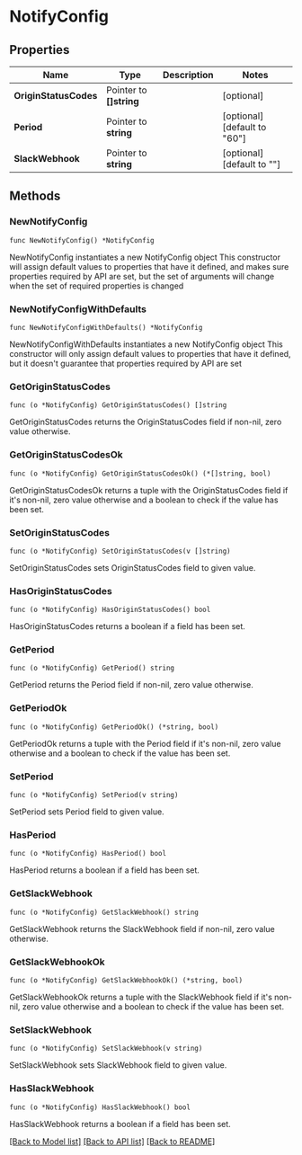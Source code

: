 # NotifyConfig

## Properties

Name | Type | Description | Notes
------------ | ------------- | ------------- | -------------
**OriginStatusCodes** | Pointer to **[]string** |  | [optional] 
**Period** | Pointer to **string** |  | [optional] [default to "60"]
**SlackWebhook** | Pointer to **string** |  | [optional] [default to ""]

## Methods

### NewNotifyConfig

`func NewNotifyConfig() *NotifyConfig`

NewNotifyConfig instantiates a new NotifyConfig object
This constructor will assign default values to properties that have it defined,
and makes sure properties required by API are set, but the set of arguments
will change when the set of required properties is changed

### NewNotifyConfigWithDefaults

`func NewNotifyConfigWithDefaults() *NotifyConfig`

NewNotifyConfigWithDefaults instantiates a new NotifyConfig object
This constructor will only assign default values to properties that have it defined,
but it doesn't guarantee that properties required by API are set

### GetOriginStatusCodes

`func (o *NotifyConfig) GetOriginStatusCodes() []string`

GetOriginStatusCodes returns the OriginStatusCodes field if non-nil, zero value otherwise.

### GetOriginStatusCodesOk

`func (o *NotifyConfig) GetOriginStatusCodesOk() (*[]string, bool)`

GetOriginStatusCodesOk returns a tuple with the OriginStatusCodes field if it's non-nil, zero value otherwise
and a boolean to check if the value has been set.

### SetOriginStatusCodes

`func (o *NotifyConfig) SetOriginStatusCodes(v []string)`

SetOriginStatusCodes sets OriginStatusCodes field to given value.

### HasOriginStatusCodes

`func (o *NotifyConfig) HasOriginStatusCodes() bool`

HasOriginStatusCodes returns a boolean if a field has been set.

### GetPeriod

`func (o *NotifyConfig) GetPeriod() string`

GetPeriod returns the Period field if non-nil, zero value otherwise.

### GetPeriodOk

`func (o *NotifyConfig) GetPeriodOk() (*string, bool)`

GetPeriodOk returns a tuple with the Period field if it's non-nil, zero value otherwise
and a boolean to check if the value has been set.

### SetPeriod

`func (o *NotifyConfig) SetPeriod(v string)`

SetPeriod sets Period field to given value.

### HasPeriod

`func (o *NotifyConfig) HasPeriod() bool`

HasPeriod returns a boolean if a field has been set.

### GetSlackWebhook

`func (o *NotifyConfig) GetSlackWebhook() string`

GetSlackWebhook returns the SlackWebhook field if non-nil, zero value otherwise.

### GetSlackWebhookOk

`func (o *NotifyConfig) GetSlackWebhookOk() (*string, bool)`

GetSlackWebhookOk returns a tuple with the SlackWebhook field if it's non-nil, zero value otherwise
and a boolean to check if the value has been set.

### SetSlackWebhook

`func (o *NotifyConfig) SetSlackWebhook(v string)`

SetSlackWebhook sets SlackWebhook field to given value.

### HasSlackWebhook

`func (o *NotifyConfig) HasSlackWebhook() bool`

HasSlackWebhook returns a boolean if a field has been set.


[[Back to Model list]](../README.md#documentation-for-models) [[Back to API list]](../README.md#documentation-for-api-endpoints) [[Back to README]](../README.md)


